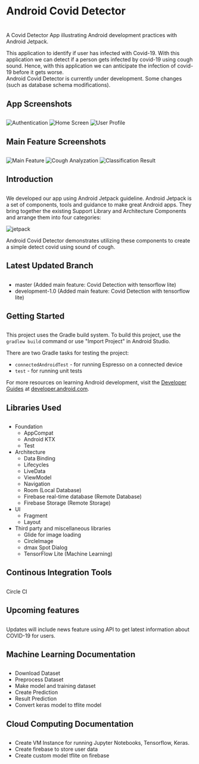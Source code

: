 # Android Covid Detector <h1>
A Covid Detector App illustrating Android development practices with Android Jetpack.

This application to identify if user has infected with Covid-19. With this application we can detect if a person gets infected by covid-19 using cough sound. Hence, with this application we can anticipate the infection of covid-19 before it gets worse.  
Android Covid Detector is currently under development. Some changes (such as database schema modifications).
  
## App Screenshots <h2>
![Authentication](screenshots/login.jpg "User Authentication.")
![Home Screen](screenshots/home.jpg "Home Screen - Contain: main feature, sympthoms list, preventions list.")
![User Profile](screenshots/profile.jpg "User Profile.")
  
## Main Feature Screenshots <h2>
![Main Feature](screenshots/main1.jpg "Main Feature.")
![Cough Analyzation](screenshots/main2.jpg "Analyzing User's Cough.")
![Classification Result](screenshots/main3.jpg "Cough Classification Result.")

## Introduction <h2>
We developed our app using Android Jetpack guideline. Android Jetpack is a set of components, tools and guidance to make great Android apps. They bring together the existing Support Library and Architecture Components and arrange them into four categories:

![jetpack](https://storage.googleapis.com/kotakode-prod-public/images/59ec86ea-09db-4a7f-b870-488633d70583-1_FB931aBGoALv3OLY5LSRGg.png)

Android Covid Detector demonstrates utilizing these components to create a simple detect covid using sound of cough.
  
##  Latest Updated Branch <h2>
* master (Added main feature: Covid Detection with tensorflow lite)
* development-1.0 (Added main feature: Covid Detection with tensorflow lite)
  
##  Getting Started <h2>
This project uses the Gradle build system. To build this project, use the
`gradlew build` command or use "Import Project" in Android Studio.

There are two Gradle tasks for testing the project:
* `connectedAndroidTest` - for running Espresso on a connected device
* `test` - for running unit tests

For more resources on learning Android development, visit the
[Developer Guides](https://developer.android.com/guide/) at
[developer.android.com](https://developer.android.com).

## Libraries Used <h2>

- Foundation 
  - AppCompat
  - Android KTX 
  - Test
- Architecture
  - Data Binding
  - Lifecycles
  - LiveData
  - ViewModel
  - Navigation 
  - Room (Local Database)
  - Firebase real-time database (Remote Database)
  - Firebase Storage (Remote Storage)
- UI
  - Fragment
  - Layout
- Third party and miscellaneous libraries
  - Glide for image loading
  - CircleImage
  - dmax Spot Dialog
  - TensorFlow Lite (Machine Learning)
 
## Continous Integration Tools <h2>
Circle CI
  
## Upcoming features <h2>
Updates will include news feature using API to get latest information about COVID-19 for users.
  
## Machine Learning Documentation <h2>
- Download Dataset
- Preprocess Dataset
- Make model and training dataset 
- Create Prediction
- Result Prediction
- Convert keras model to tflite model
  
## Cloud Computing Documentation <h2>
- Create VM Instance for running Jupyter Notebooks, Tensorflow, Keras.
- Create firebase to store user data
- Create custom model tflite on firebase


  
